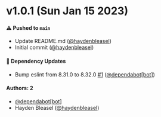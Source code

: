 # v1.0.1 (Sun Jan 15 2023)

#### ⚠️ Pushed to `main`

- Update README.md ([@haydenbleasel](https://github.com/haydenbleasel))
- Initial commit ([@haydenbleasel](https://github.com/haydenbleasel))

#### 🔩 Dependency Updates

- Bump eslint from 8.31.0 to 8.32.0 [#1](https://github.com/beskar-co/parse-json-sse/pull/1) ([@dependabot[bot]](https://github.com/dependabot[bot]))

#### Authors: 2

- [@dependabot[bot]](https://github.com/dependabot[bot])
- Hayden Bleasel ([@haydenbleasel](https://github.com/haydenbleasel))
